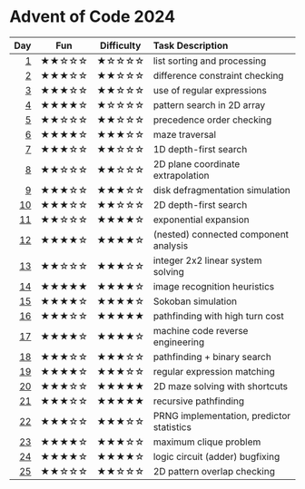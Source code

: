 # Advent of Code 2024

| Day      | Fun   | Difficulty | Task Description
| -------: | :---: | :--------: | :---------------
|  [1](01) | ★★☆☆☆ | ★☆☆☆☆      | list sorting and processing
|  [2](02) | ★★★☆☆ | ★★☆☆☆      | difference constraint checking
|  [3](03) | ★★★☆☆ | ★★☆☆☆      | use of regular expressions
|  [4](04) | ★★★★☆ | ★☆☆☆☆      | pattern search in 2D array
|  [5](05) | ★★☆☆☆ | ★★☆☆☆      | precedence order checking
|  [6](06) | ★★★★☆ | ★★★☆☆      | maze traversal
|  [7](07) | ★★★☆☆ | ★★☆☆☆      | 1D depth-first search
|  [8](08) | ★★☆☆☆ | ★★☆☆☆      | 2D plane coordinate extrapolation
|  [9](09) | ★★★☆☆ | ★★★☆☆      | disk defragmentation simulation
| [10](10) | ★★★☆☆ | ★★☆☆☆      | 2D depth-first search
| [11](11) | ★★☆☆☆ | ★★★★☆      | exponential expansion
| [12](12) | ★★★★☆ | ★★★★☆      | (nested) connected component analysis
| [13](13) | ★★☆☆☆ | ★★★☆☆      | integer 2x2 linear system solving
| [14](14) | ★★★★★ | ★★★★☆      | image recognition heuristics
| [15](15) | ★★★★☆ | ★★★★☆      | Sokoban simulation
| [16](16) | ★★★☆☆ | ★★★★★      | pathfinding with high turn cost
| [17](17) | ★★★★☆ | ★★★★☆      | machine code reverse engineering
| [18](18) | ★★★☆☆ | ★★★☆☆      | pathfinding + binary search
| [19](19) | ★★★★☆ | ★★★☆☆      | regular expression matching
| [20](20) | ★★★☆☆ | ★★★★★      | 2D maze solving with shortcuts
| [21](21) | ★★★☆☆ | ★★★★★      | recursive pathfinding
| [22](22) | ★★★☆☆ | ★★★☆☆      | PRNG implementation, predictor statistics
| [23](23) | ★★★★☆ | ★★★☆☆      | maximum clique problem
| [24](24) | ★★★★☆ | ★★★★☆      | logic circuit (adder) bugfixing
| [25](25) | ★★☆☆☆ | ★★☆☆☆      | 2D pattern overlap checking
